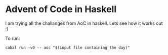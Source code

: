 # Advent of Code in Haskell

I am trying all the challanges from AoC in haskell. Lets see how it works out :)

To run: 
```
cabal run -v0 -- aoc "$(input file containing the day)"
```
